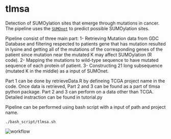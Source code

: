 # tlmsa
Detection of SUMOylation sites that emerge through mutations in cancer. The pipeline uses the [`SUMOnet`](https://github.com/berkedilekoglu/SUMOnet) to predict possible SUMOylation sites.

Pipeline consist of three main part: 
1- Retrieving Mutation data from GDC Database and filtering respected to patients gene that has mutation resulted in lysine and getting all of the mutations of the corresponding genes of the patient since mutation near the mutated K may affect SUMOylation (R code).
2- Mapping the mutations to wild-type sequence to have mutated sequence of each protein of patient.
3- Constructing 21 long subsequence (mutated K in the middle) as a input of SUMOnet.

Part 1 can be done by retrieveData.R by defineing TCGA project name in the code. 
Once data is retrieved, Part 2 and 3 can be found as a part of tlmsa python package. Part 2 and 3 can perform on a data other than TCGA. Detailed instraction can be found in tutorial.py 

Pipeline can be performed using bash script with a input of path and project name.

```shell
./bash_script/tlmsa.sh
```


 ![workflow](https://user-images.githubusercontent.com/72014272/216789003-93ad3991-2f1f-44da-a028-f084efab50bc.jpg)



